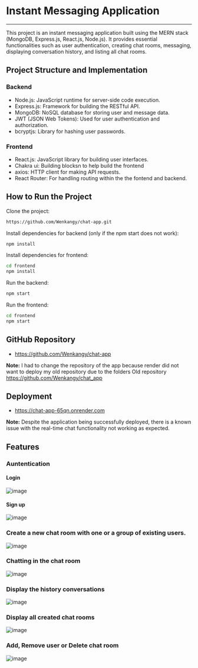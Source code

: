 # Instant Messaging Application
---
This project is an instant messaging application built using the MERN stack (MongoDB, Express.js, React.js, Node.js). It provides essential functionalities such as user authentication, creating chat rooms, messaging, displaying conversation history, and listing all chat rooms.
## Project Structure and Implementation
### Backend
- Node.js: JavaScript runtime for server-side code execution.
- Express.js: Framework for building the RESTful API.
- MongoDB: NoSQL database for storing user and message data.
- JWT (JSON Web Tokens): Used for user authentication and authorization.
- bcryptjs: Library for hashing user passwords.

### Frontend
- React.js: JavaScript library for building user interfaces.
- Chakra ui: Building blocksn to help  build the frontend
- axios: HTTP client for making API requests.
- React Router: For handling routing within the the fontend and backend.

## How to Run the Project

Clone the project:
```sh
https://github.com/Wenkangy/chat-app.git
```
Install dependencies for backend (only if the npm start does not work):
```sh
npm install
```
Install dependencies for frontend:
```sh
cd frontend
npm install
```
Run the backend:
```sh
npm start
```
Run the frontend:
```sh
cd frontend
npm start
```
## GitHub Repository
- https://github.com/Wenkangy/chat-app
  
**Note:** I had to change the repository of the app because render did not want to deploy my old repository due to the folders 
Old repository https://github.com/Wenkangy/chat_app
  
## Deployment
- https://chat-app-65qn.onrender.com

**Note:** Despite the application being successfully deployed, there is a known issue with the real-time chat functionality not working as expected. 

## Features

### Auntentication 
#### Login
![image](https://github.com/Wenkangy/chat-app/assets/166893688/89fea249-323f-45c1-9f70-f820f97f7a10)
#### Sign up
![image](https://github.com/Wenkangy/chat-app/assets/166893688/5881b88d-a6ae-459b-965f-bf038b3ba594)

### Create a new chat room with one or a group of existing users.

![image](https://github.com/Wenkangy/chat-app/assets/166893688/d9e88a0a-3734-46d2-845e-151bdf292a05)

### Chatting in the chat room

![image](https://github.com/Wenkangy/chat-app/assets/166893688/1dd99571-5256-4543-be43-10de2b0c1c63)

### Display the  history conversations

![image](https://github.com/Wenkangy/chat-app/assets/166893688/9602256f-34e3-4033-83eb-96cce712beae)

### Display all created chat rooms 

![image](https://github.com/Wenkangy/chat-app/assets/166893688/fb155504-ccd1-4408-af17-e58ba4c1b16a)

### Add, Remove user or Delete chat room

![image](https://github.com/Wenkangy/chat-app/assets/166893688/a64b8ead-4468-4631-8d52-e0fc59ab77b5)





   

